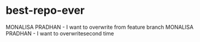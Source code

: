 # best-repo-ever
MONALISA PRADHAN - I want to overwrite from feature branch
MONALISA PRADHAN - I want to overwritesecond time
